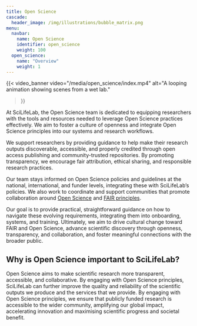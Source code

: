 ```yaml
---
title: Open Science
cascade:
  header_image: /img/illustrations/bubble_matrix.png
menu:
  navbar:
    name: Open Science
    identifier: open_science
    weight: 100
  open_science:
    name: "Overview"
    weight: 1
---
```


{{< video_banner
  video="/media/open_science/index.mp4"
  alt="A looping animation showing scenes from a wet lab."
>}}

At SciLifeLab, the Open Science team is dedicated to equipping researchers with the tools and resources needed to leverage
Open Science practices effectively. We aim to foster a culture of openness and integrate Open Science principles into our
systems and research workflows.

We support researchers by providing guidance to help make their research outputs discoverable, accessible, and properly
credited through open access publishing and community-trusted repositories. By promoting transparency, we encourage fair
attribution, ethical sharing, and responsible research practices.

Our team stays informed on Open Science policies and guidelines at the national, international, and funder levels,
integrating these with SciLifeLab’s policies. We also work to coordinate and support communities that promote collaboration
around [Open Science](https://www.unesco.org/en/open-science/about?hub=686) and [FAIR principles](https://www.nature.com/articles/sdata201618).

Our goal is to provide practical, straightforward guidance on how to navigate these evolving requirements, integrating
them into onboarding, systems, and training. Ultimately, we aim to drive cultural change toward FAIR and Open Science,
advance scientific discovery through openness, transparency, and collaboration, and foster meaningful connections with
the broader public.

## Why is Open Science important to SciLifeLab?

Open Science aims to make scientific research more transparent, accessible, and collaborative. By engaging with Open
Science principles, SciLifeLab can further improve the quality and reliability of the scientific outputs we produce and
the services that we provide. By engaging with Open Science principles, we ensure that publicly funded research is
accessible to the wider community, amplifying our global impact, accelerating innovation and maximising scientific
progress and societal benefit.
